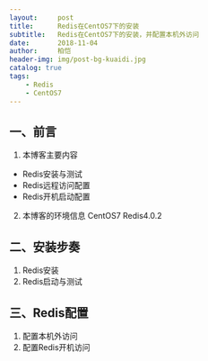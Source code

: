 ```yaml
---
layout:     post
title:      Redis在CentOS7下的安装
subtitle:   Redis在CentOS7下的安装，并配置本机外访问
date:       2018-11-04
author:     柏恺
header-img: img/post-bg-kuaidi.jpg
catalog: true
tags:
    - Redis
    - CentOS7
---
```


## 一、前言
1. 本博客主要内容
- Redis安装与测试
- Redis远程访问配置
- Redis开机启动配置
2. 本博客的环境信息
CentOS7
Redis4.0.2
## 二、安装步奏
1. Redis安装
2. Redis启动与测试
## 三、Redis配置
1. 配置本机外访问
2. 配置Redis开机访问
